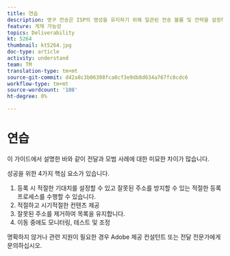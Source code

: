 ```yaml
---
title: 연습
description: 영구 전송은 ISP의 명성을 유지하기 위해 일관된 전송 볼륨 및 전략을 설정하는 프로세스입니다.
feature: 게재 가능성
topics: Deliverability
kt: 5264
thumbnail: kt5264.jpg
doc-type: article
activity: understand
team: TM
translation-type: tm+mt
source-git-commit: d42a8c3b06308fca0cf3e9db8d634a767fc0cdc6
workflow-type: tm+mt
source-wordcount: '108'
ht-degree: 0%

---
```



# 연습

이 가이드에서 설명한 바와 같이 전달과 모범 사례에 대한 미묘한 차이가 많습니다.

성공을 위한 4가지 핵심 요소가 있습니다.

1. 등록 시 적절한 기대치를 설정할 수 있고 잘못된 주소를 방지할 수 있는 적절한 등록 프로세스를 수행할 수 있습니다.
2. 적절하고 시기적절한 컨텐츠 제공
3. 잘못된 주소를 제거하여 목록을 유지합니다.
4. 이동 중에도 모니터링, 테스트 및 조정

명확하지 않거나 관련 지원이 필요한 경우 Adobe 제공 컨설턴트 또는 전달 전문가에게 문의하십시오.
